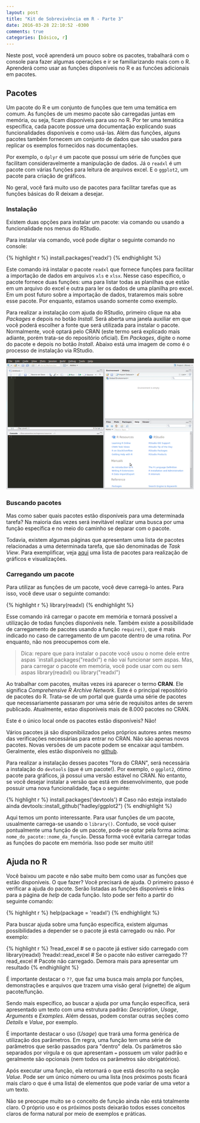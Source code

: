 ```yaml
---
layout: post
title: "Kit de Sobrevivência em R - Parte 3"
date: 2016-03-28 22:10:52 -0300
comments: true
categories: [básico, r]
---
```



Neste post, você aprenderá um pouco sobre os pacotes, trabalhará com o console para fazer algumas operações e ir se familiarizando mais com o R. Aprenderá como usar as funções disponíveis no R e as funcões adicionais em pacotes.

<!-- More -->

## Pacotes

Um pacote do R e um conjunto de funções que tem uma temática em comum. As funções de um mesmo pacote são carregadas juntas em memória, ou seja, ficam disponíveis para uso no R. Por ter uma temática específica, cada pacote possue uma documentação explicando suas funcionalidades disponíveis e como usá-las. Além das funções, alguns pacotes também fornecem um conjunto de dados que são usados para replicar os exemplos fornecidos nas documentações.

Por exemplo, o `dplyr` é um pacote que possui um série de funções que facilitam consideravelmente a manipulação de dados. Já o `readxl` é um pacote com várias funções para leitura de arquivos excel. E o `ggplot2`, um pacote para criação de gráficos.

No geral, você fará muito uso de pacotes para facilitar tarefas que as funções básicas do R deixam a desejar.

### Instalação

Existem duas opções para instalar um pacote: via comando ou usando a funcionalidade nos menus do RStudio.

Para instalar via comando, você pode digitar o seguinte comando no console:


{% highlight r %}
install.packages('readxl')
{% endhighlight %}

Este comando irá instalar o pacote `readxl` que fornece funções para facilitar a importação de dados em arquivos `xls` e `xlsx`. Nesse caso específico, o pacote fornece duas funções: uma para listar todas as planilhas que estão em um arquivo do excel e outra para ler os dados de uma planilha pro excel. Em um post futuro sobre a importação de dados, trataremos mais sobre esse pacote. Por enquanto, estamos usando somente como exemplo.

Para realizar a instalação com ajuda do RStudio, primeiro clique na aba _Packages_ e depois no botão _Install_. Será aberta uma janela auxiliar em que você poderá escolher a fonte que será utilizada para instalar o pacote. Normalmente, você optará pelo CRAN (este termo será explicado mais adiante, porém trata-se do repositório oficial). Em _Packages_, digite o nome do pacote e depois no botão _Install_. Abaixo está uma imagem de como é o processo de instalação via RStudio.

![alt Instalação de Pacote](/images/install_package.gif "Instalação de Pacote")

### Buscando pacotes

Mas como saber quais pacotes estão disponíveis para uma determinada tarefa? Na maioria das vezes será inevitável realizar uma busca por uma função específica e no meio do caminho se deparar com o pacote. 

Todavia, existem algumas páginas que apresentam uma lista de pacotes relacionadas a uma determinada tarefa, que são denominadas de _Task View_. Para exemplificar, veja [aqui](https://cran.r-project.org/web/views/Graphics.html) uma lista de pacotes para realização de gráficos e visualizações. 


### Carregando um pacote

Para utilizar as funções de um pacote, você deve carregá-lo antes. Para isso, você deve usar o seguinte comando:

{% highlight r %}
library(readxl)
{% endhighlight %}

Esse comando irá carregar o pacote em memória e tornará possível a utilização de todas funções disponíveis nele. Também existe a possibilidade de carregamento de pacotes usando a função `require()`, que é mais indicado no caso de carregamento de um pacote dentro de uma rotina. Por enquanto, não nos preocupemos com ele.

>Dica: repare que para instalar o pacote você usou o nome dele entre aspas `install.packages("readxl") e não vai funcionar sem aspas. Mas, para carregar o pacote em memória, você pode usar com ou sem aspas library(readxl) ou library("readxl")

Ao trabalhar com pacotes, muitas vezes irá aparecer o termo **CRAN**. Ele significa _Comprehensive R Archive Network_. Este é o principal repositório de pacotes do R. Trata-se de um portal que guarda uma série de pacotes que necessariamente passaram por uma série de requisitos antes de serem publicado. Atualmente, estao disponiveis mais de 8.000 pacotes no CRAN. 

Este é o único local onde os pacotes estão disponíveis? Não! 

Vários pacotes já são disponibilizados pelos próprios autores antes mesmo das verificações necessárias para entrar no CRAN. Não são apenas novos pacotes. Novas versões de um pacote podem se encaixar aqui também. Geralmente, eles estão disponíveis no [github](https://pt.wikipedia.org/wiki/GitHub). 

Para realizar a instalação desses pacotes "fora do CRAN", será necessária a instalação do `devtools` (que é um pacote!). Por exemplo, o `ggplot2`, ótimo pacote para gráficos, já possui uma versão estável no CRAN. No entanto, se você desejar instalar a versão que está em desenvolvimento, que pode possuir uma nova funcionalidade, faça o seguinte:

{% highlight r %}
install.packages('devtools') # Caso não esteja instalado ainda
devtools::install_github("hadley/ggplot2")
{% endhighlight %}

Aqui temos um ponto interessante. Para usar funções de um pacote, usualmente carrega-se usando o `library()`. Contudo, se você quiser pontualmente uma função de um pacote, pode-se optar pela forma acima: `nome_do_pacote::nome_da_função`. Dessa forma você evitaria carregar todas as funções do pacote em memória. Isso pode ser muito útil!

## Ajuda no R

Você baixou um pacote e não sabe muito bem como usar as funções que estão disponíveis. O que fazer? Você precisará de ajuda. O primeiro passo é verificar a ajuda do pacote. Serão listadas as funções disponíveis e links para a página de _help_ de cada função. Isto pode ser feito a partir do seguinte comando:


{% highlight r %}
help(package = 'readxl')
{% endhighlight %}

Para buscar ajuda sobre uma função específica, existem algumas possibilidades a depender se o pacote já está carregado ou não. Por exemplo:


{% highlight r %}
?read_excel # se o pacote já estiver sido carregado com library(readxl)
?readxl::read_excel # Se o pacote não estiver carregado
??read_excel  # Pacote não carregado. Demora mais para apresentar um resultado
{% endhighlight %}

É importante destacar o `??`, que faz uma busca mais ampla por funções, demonstrações e arquivos que trazem uma visão geral (vignette) de algum pacote/função.

Sendo mais específico, ao buscar a ajuda por uma função específica, será apresentado um texto com uma estrutura padrão: _Description_, _Usage_, _Arguments_ e _Examples_. Além dessas, podem constar outras seções como _Details_ e _Value_, por exemplo. 

É importante destacar o uso (_Usage_) que trará uma forma genérica de utilização dos parâmetros. Em regra, uma função tem uma série de parâmetros que serão passados para "dentro" dela. Os parâmetros são separados por vírgula e os que apresentam `=` possuem um valor padrão e geralmente são opcionais (nem todos os parâmetros são obrigatórios). 

Após executar uma função, ela retornará o que está descrito na seção _Value_. Pode ser um único número ou uma lista (nos próximos posts ficará mais claro o que é uma lista) de elementos que pode variar de uma vetor a um texto.

Não se preocupe muito se o conceito de função ainda não está totalmente claro. O próprio uso e os próximos posts deixarão todos esses conceitos claros de forma natural por meio de exemplos e práticas. 

